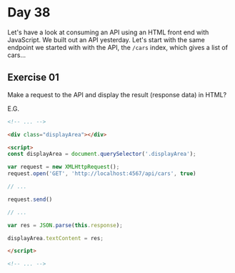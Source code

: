 # Day 38  
  
Let's have a look at consuming an API using an HTML front end with JavaScript. We built out an API yesterday. Let's start with the same endpoint we started with with the API, the `/cars` index, which gives a list of cars...  
  
## Exercise 01

Make a request to the API and display the result (response data) in HTML?  
  
E.G.  
```html
<!-- ... -->

<div class="displayArea"></div>

<script>
const displayArea = document.querySelector('.displayArea');

var request = new XMLHttpRequest();
request.open('GET', 'http://localhost:4567/api/cars', true)

// ...

request.send()

// ...

var res = JSON.parse(this.response);

displayArea.textContent = res;

</script>

<!-- ... -->
```
